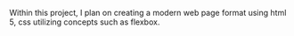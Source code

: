 Within this project, I plan on creating a modern web page format using html 5, css utilizing concepts such as flexbox.
